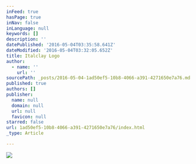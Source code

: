 ```yaml
---
inFeed: true
hasPage: true
inNav: false
inLanguage: null
keywords: []
description: ''
datePublished: '2016-05-04T03:35:58.641Z'
dateModified: '2016-05-04T03:32:05.652Z'
title: Italclay Logo
author:
  - name: ''
    url: ''
sourcePath: _posts/2016-05-04-1ad50ef5-10b8-4066-a391-4271650e7a76.md
published: true
authors: []
publisher:
  name: null
  domain: null
  url: null
  favicon: null
starred: false
url: 1ad50ef5-10b8-4066-a391-4271650e7a76/index.html
_type: Article

---
```

![](https://the-grid-user-content.s3-us-west-2.amazonaws.com/92919f3b-bd7b-4813-ae1a-01349aea85dc.jpg)